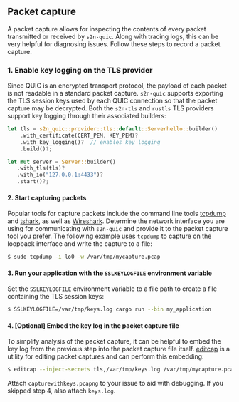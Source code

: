 ## Packet capture

A packet capture allows for inspecting the contents of every packet transmitted or received by `s2n-quic`. Along with tracing logs, this can be very helpful for diagnosing issues. Follow these steps to record a packet capture.

### 1. Enable key logging on the TLS provider

Since QUIC is an encrypted transport protocol, the payload of each packet is not readable in a standard packet capture. `s2n-quic` supports exporting the TLS session keys used by each QUIC connection so that the packet capture may be decrypted. Both the `s2n-tls` and `rustls` TLS providers support key logging through their associated builders:

```rust
let tls = s2n_quic::provider::tls::default::Serverhello::builder()
    .with_certificate(CERT_PEM, KEY_PEM)?
    .with_key_logging()?  // enables key logging
    .build()?;

let mut server = Server::builder()
   .with_tls(tls)?
   .with_io("127.0.0.1:4433")?
   .start()?;
```

#### 2. Start capturing packets

Popular tools for capture packets include the command line tools [tcpdump](https://www.tcpdump.org/) and [tshark](https://www.wireshark.org/docs/man-pages/tshark.html), as well as [Wireshark](https://www.wireshark.org/). Determine the network interface you are using for communicating with `s2n-quic` and provide it to the packet capture tool you prefer. The following example uses `tcpdump` to capture on the loopback interface and write the capture to a file: 

```bash
$ sudo tcpdump -i lo0 -w /var/tmp/mycapture.pcap
```

#### 3. Run your application with the `SSLKEYLOGFILE` environment variable

Set the `SSLKEYLOGFILE` environment variable to a file path to create a file containing the TLS session keys:

```bash
$ SSLKEYLOGFILE=/var/tmp/keys.log cargo run --bin my_application
```

#### 4. [Optional] Embed the key log in the packet capture file

To simplify analysis of the packet capture, it can be helpful to embed the key log from the previous step into the packet capture file itself. [editcap](https://www.wireshark.org/docs/man-pages/editcap.html) is a utility for editing packet captures and can perform this embedding: 

```bash
$ editcap --inject-secrets tls,/var/tmp/keys.log /var/tmp/mycapture.pcap /var/tmp/capturewithkeys.pcapng
```

Attach `capturewithkeys.pcapng` to your issue to aid with debugging. If you skipped step 4, also attach `keys.log`. 